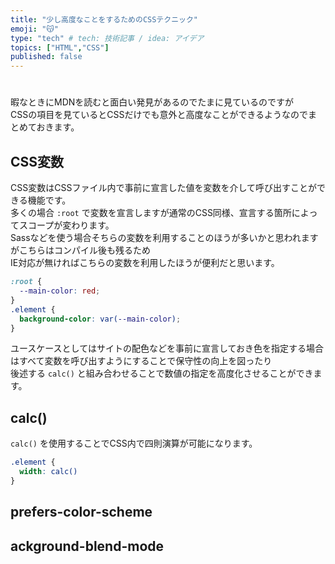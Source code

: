 ```yaml
---
title: "少し高度なことをするためのCSSテクニック"
emoji: "😽"
type: "tech" # tech: 技術記事 / idea: アイデア
topics: ["HTML","CSS"]
published: false
---
```

# 
暇なときにMDNを読むと面白い発見があるのでたまに見ているのですが  
CSSの項目を見ているとCSSだけでも意外と高度なことができるようなのでまとめておきます。  
## CSS変数
CSS変数はCSSファイル内で事前に宣言した値を変数を介して呼び出すことができる機能です。  
多くの場合 `:root` で変数を宣言しますが通常のCSS同様、宣言する箇所によってスコープが変わります。  
Sassなどを使う場合そちらの変数を利用することのほうが多いかと思われますがこちらはコンパイル後も残るため  
IE対応が無ければこちらの変数を利用したほうが便利だと思います。  

```css:var.css
:root {
  --main-color: red;
}
.element {
  background-color: var(--main-color);
}
```

ユースケースとしてはサイトの配色などを事前に宣言しておき色を指定する場合はすべて変数を呼び出すようにすることで保守性の向上を図ったり  
後述する `calc()` と組み合わせることで数値の指定を高度化させることができます。  

## calc()
`calc()` を使用することでCSS内で四則演算が可能になります。  
```css:calc.css
.element {
  width: calc()
}
```
## prefers-color-scheme

## ackground-blend-mode

